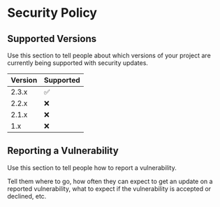 # Security Policy

## Supported Versions

Use this section to tell people about which versions of your project are
currently being supported with security updates.

| Version | Supported          |
| ------- | ------------------ |
|   2.3.x | :white_check_mark: |
|   2.2.x | :x:                |
|   2.1.x | :x:                |
|   1.x   | :x:                |

## Reporting a Vulnerability

Use this section to tell people how to report a vulnerability.

Tell them where to go, how often they can expect to get an update on a
reported vulnerability, what to expect if the vulnerability is accepted or
declined, etc.
